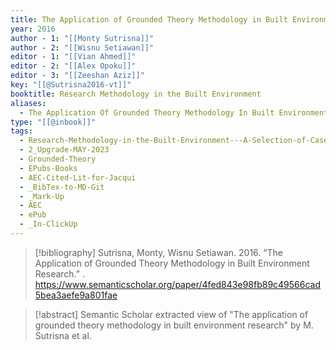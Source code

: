 ```yaml
---
title: The Application of Grounded Theory Methodology in Built Environment Research
year: 2016
author - 1: "[[Monty Sutrisna]]"
author - 2: "[[Wisnu Setiawan]]"
editor - 1: "[[Vian Ahmed]]"
editor - 2: "[[Alex Opoku]]"
editor - 3: "[[Zeeshan Aziz]]"
key: "[[@Sutrisna2016-vt]]"
booktitle: Research Methodology in the Built Environment
aliases:
  - The Application Of Grounded Theory Methodology In Built Environment Research
type: "[[@inbook]]"
tags:
  - Research-Methodology-in-the-Built-Environment---A-Selection-of-Case-Studies
  - 2_Upgrade-MAY-2023
  - Grounded-Theory
  - EPubs-Books
  - AEC-Cited-Lit-for-Jacqui
  - _BibTex-to-MD-Git
  - _Mark-Up
  - AEC
  - ePub
  - _In-ClickUp
---
```


> [!bibliography]
> Sutrisna, Monty, Wisnu Setiawan. 2016. “The Application of Grounded Theory Methodology in Built Environment Research.” . https://www.semanticscholar.org/paper/4fed843e98fb89c49566cad5bea3aefe9a801fae

> [!abstract]
> Semantic Scholar extracted view of "The application of grounded theory methodology in built environment research" by M. Sutrisna et al.
